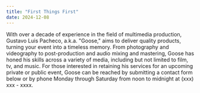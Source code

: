 ```yaml
---
title: "First Things First"
date: 2024-12-08
---
```

With over a decade of experience in the field of multimedia production, Gustavo Luis Pacheco, a.k.a. "Goose," aims to deliver quality products, turning your event into a timeless memory. 
From photography and videography to post-production and audio mixing and mastering, Goose has honed his skills across a variety of media, including but not limited to film, tv, and music.
For those interested in retaining his services for an upcoming private or public event, Goose can be reached by submitting a contact form below or by phone Monday through Saturday from noon to midnight at (xxx) xxx - xxxx. 
